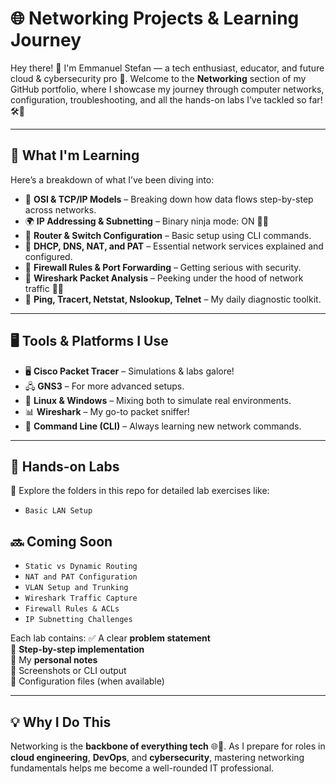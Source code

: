 # 🌐 Networking Projects & Learning Journey

Hey there! 👋 I'm Emmanuel Stefan — a tech enthusiast, educator, and future cloud & cybersecurity pro 🚀. Welcome to the **Networking** section of my GitHub portfolio, where I showcase my journey through computer networks, configuration, troubleshooting, and all the hands-on labs I’ve tackled so far! 🛠️📡

---

## 🧠 What I'm Learning

Here’s a breakdown of what I’ve been diving into:

- 🧩 **OSI & TCP/IP Models** – Breaking down how data flows step-by-step across networks.
- 🌍 **IP Addressing & Subnetting** – Binary ninja mode: ON 🧠💡
- 🔧 **Router & Switch Configuration** – Basic setup using CLI commands.
- 🛜 **DHCP, DNS, NAT, and PAT** – Essential network services explained and configured.
- 🔐 **Firewall Rules & Port Forwarding** – Getting serious with security.
- 📡 **Wireshark Packet Analysis** – Peeking under the hood of network traffic 🚗💨
- 🧪 **Ping, Tracert, Netstat, Nslookup, Telnet** – My daily diagnostic toolkit.

---

## 🖥️ Tools & Platforms I Use

- 🖥️ **Cisco Packet Tracer** – Simulations & labs galore!
- 🖧 **GNS3** – For more advanced setups.
- 🐧 **Linux & Windows** – Mixing both to simulate real environments.
- 📊 **Wireshark** – My go-to packet sniffer!
- 🧰 **Command Line (CLI)** – Always learning new network commands.

---

## 🔁 Hands-on Labs

📂 Explore the folders in this repo for detailed lab exercises like:

- `Basic LAN Setup`

## 🔜 Coming Soon
- `Static vs Dynamic Routing`
- `NAT and PAT Configuration`
- `VLAN Setup and Trunking`
- `Wireshark Traffic Capture`
- `Firewall Rules & ACLs`
- `IP Subnetting Challenges`

Each lab contains:
✅ A clear **problem statement**  
🔧 **Step-by-step implementation**  
📝 My **personal notes**  
📸 Screenshots or CLI output  
📁 Configuration files (when available)

---

## 💡 Why I Do This

Networking is the **backbone of everything tech** 🌐🦴. As I prepare for roles in **cloud engineering**, **DevOps**, and **cybersecurity**, mastering networking fundamentals helps me become a well-rounded IT professional.
